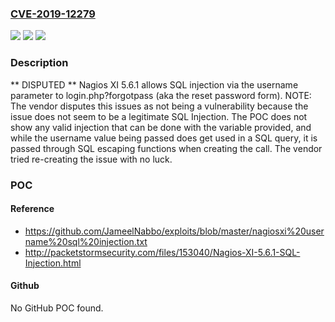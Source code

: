 ### [CVE-2019-12279](https://cve.mitre.org/cgi-bin/cvename.cgi?name=CVE-2019-12279)
![](https://img.shields.io/static/v1?label=Product&message=n%2Fa&color=blue)
![](https://img.shields.io/static/v1?label=Version&message=n%2Fa&color=blue)
![](https://img.shields.io/static/v1?label=Vulnerability&message=n%2Fa&color=brighgreen)

### Description

** DISPUTED ** Nagios XI 5.6.1 allows SQL injection via the username parameter to login.php?forgotpass (aka the reset password form). NOTE: The vendor disputes this issues as not being a vulnerability because the issue does not seem to be a legitimate SQL Injection. The POC does not show any valid injection that can be done with the variable provided, and while the username value being passed does get used in a SQL query, it is passed through SQL escaping functions when creating the call. The vendor tried re-creating the issue with no luck.

### POC

#### Reference
- https://github.com/JameelNabbo/exploits/blob/master/nagiosxi%20username%20sql%20injection.txt
- http://packetstormsecurity.com/files/153040/Nagios-XI-5.6.1-SQL-Injection.html

#### Github
No GitHub POC found.

